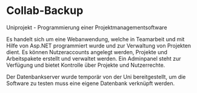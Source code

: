 # Collab-Backup
Uniprojekt - Programmierung einer Projektmanagementsoftware

Es handelt sich um eine Webanwendung, welche in Teamarbeit und mit Hilfe von Asp.NET programmiert wurde und zur Verwaltung von Projekten dient.
Es können Nutzeraccounts angelegt werden, Projekte und Arbeitspakete erstellt und verwaltet werden.
Ein Adminpanel steht zur Verfügung und bietet Kontrolle über Projekte und Nutzerrechte.

Der Datenbankserver wurde temporär von der Uni bereitgestellt, um die Software zu testen muss eine eigene Datenbank verknüpft werden.
